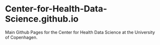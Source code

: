 # Center-for-Health-Data-Science.github.io
Main Github Pages for the Center for Health Data Science at the University of Copenhagen.
